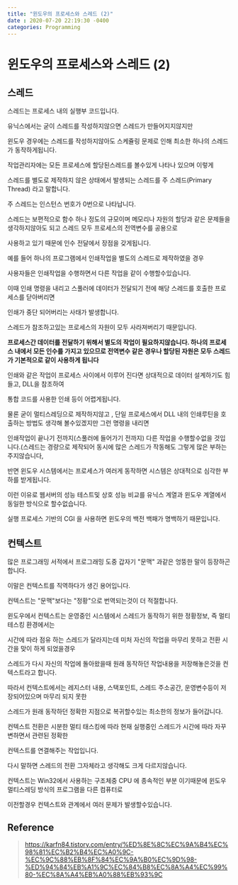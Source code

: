 ```yaml
---
title: "윈도우의 프로세스와 스레드 (2)"
date : 2020-07-20 22:19:30 -0400
categories: Programming
---
```


# 윈도우의 프로세스와 스레드 (2)

## 스레드

스레드는 프로세스 내의 실행부 코드입니다.

유닉스에서는 굳이 스레드를 작성하지않으면 스레드가 만들어지지않지만

윈도우 경우에는 스레드를 작성하지않아도 스케쥴링 문제로 인해 최소한 하나의 스레드가 동작하게됩니다.

작업관리자에는 모든 프로세스에 할당된스레드를 볼수있게 나타나 있으며 이렇게

스레드를 별도로 제작하지 않은 상태에서 발생되는 스레드를 주 스레드(Primary Thread) 라고 말합니다.

주 스레드는 인스턴스 번호가 0번으로 나타납니다.

스레드는 보편적으로 함수 하나 정도의 규모이며 메모리나 자원의 할당과 같은 문제들을 생각하지않아도 되고 스레드 모두 프로세스의 전역변수를 공용으로

사용하고 있기 때문에 인수 전달에서 장점을 갖게됩니다.

예를 들어 하나의 프로그램에서 인쇄작업을 별도의 스레드로 제작하였을 경우

사용자들은 인쇄작업을 수행하면서 다른 작업을 같이 수행할수있습니다.

이때 인쇄 명령을 내리고 스풀러에 데이터가 전달되기 전에 해당 스레드를 호출한 프로세스를 닫아버리면

인쇄가 중단 되어버리는 사태가 발생합니다.

스레드가 참조하고있는 프로세스의 자원이 모두 사라져버리기 때문입니다.

**프로세스간 데이터를 전달하기 위해서 별도의 작업이 필요하지않습니다. 하나의 프로세스 내에서 모든 인수를 가지고 있으므로 전역변수 같은 경우나 할당된 자원은 모두 스레드가 기본적으로 같이 사용하게 됩니다**


인쇄와 같은 작업이 프로세스 사이에서 이루어 진다면 상대적으로 데이터 설계하기도 힘들고, DLL을 참조하여 

통합 코드를 사용한 인쇄 등이 어렵게됩니다.

물론 굳이 멀티스레딩으로 제작하지않고 , 단일 프로세스에서 DLL 내의 인쇄루틴을 호출하는 방법도 생각해 볼수있겠지만 그런 명령을 내리면

인쇄작업이 끝나기 전까지(스풀러에 들어가기 전까지) 다른 작업을 수행할수없을 것입니다.(스레드는 경량으로 제작되어 동시에 많은 스레드가 작동해도 그렇게 많은 부하는 주지않습니다,

반면 윈도우 시스템에서는 프로세스가 여러게 동작하면 시스템은 상대적으로 심각한 부하를 받게됩니다.

이런 이유로 웹서버의 성능 테스트및 상호 성능 비교를 유닉스 계열과 윈도우 계열에서 동일한 방식으로 할수없습니다.

실행 프로세스 기반의 CGI 을 사용하면 윈도우의 백전 백패가 명백하기 때문입니다.

## 컨텍스트

많은 프로그래밍 서적에서 프로그래밍 도중 갑자기 "문맥"  과같은 엉뚱한 말이 등장하곤합니다.

이말은 컨텍스트를 직역하다가 생긴 용어입니다.

컨텍스트는 "문맥"보다는 "정황"으로 번역되는것이 더 적절합니다.

윈도우에서 컨텍스트는 운영중인 시스템에서 스레드가 동작하기 위한 정황정보, 즉 멀티 테스킹 환경에서는 

시간에 따라 점유 하는 스레드가 달라지는데 미처 자신의 작업을 마무리 못하고 전환 시간을 맞이 하게 되었을경우

스레드가 다시 자신의 작업에 돌아왔을때 원래 동작하던 작업내용을 저장해놓은것을 컨텍스트라고 합니다.

따라서 컨텍스트에서는 레지스터 내용, 스택포인트, 스레드 주소공간, 운영변수등이 저장되어있으며 마무리 되지 못한

스레드가 원래 동작하던 정확한 지점으로 복귀할수있는 최소한의 정보가 들어갑니다.

컨텍스트 전환은 시분한 멀티 태스킹에 따라 현재 실행중인 스레드가 시간에 따라 자꾸 변하면서 관련된 정확한

컨텍스트를 연결해주는 작업입니다.

다시 말하면 스레드의 전환 그자체라고 생각해도 크게 다르지않습니다.

컨텍스트는 Win32에서 사용하는 구조체중 CPU 에 종속적인 부분 이기때문에 윈도우 멀티스레딩 방식의 프로그램을 다른 컴퓨터로

이전할경우 컨텍스트와 관계에서 여러 문제가  발생할수있습니다.


## Reference

> https://karfn84.tistory.com/entry/%ED%8E%8C%EC%9A%B4%EC%98%81%EC%B2%B4%EC%A0%9C-%EC%9C%88%EB%8F%84%EC%9A%B0%EC%9D%98-%ED%94%84%EB%A1%9C%EC%84%B8%EC%8A%A4%EC%99%80-%EC%8A%A4%EB%A0%88%EB%93%9C










































